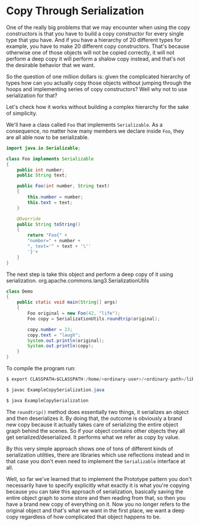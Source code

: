 # Copy Through Serialization

One of the really big problems that we may encounter when using the copy constructors is that you have to build a copy constructor for every single type that ypu have. And if you have a hierarchy of 20 different types for example, you have to make 20 different copy constructors. That's because otherwise one of those objects will not be copied correctly, it will not perform a deep copy it will perform a shalow copy instead, and that's not the desirable behavior that we want.

So the question of one million dollars is: given the complicated hierarchy of types how can you actually copy those objects without jumping through the hoops and implementing series of copy constructors? Well why not to use serialization for that?

Let's check how it works without building a complex hierarchy for the sake of simplicity.

We'll have a class called `Foo` that implements `Serializable`. As a consequence, no matter how many members we declare inside `Foo`, they are all able now to be serializable.

```java
import java.io.Serializable;

class Foo implements Serializable
{
    public int number;
    public String text;

    public Foo(int number, String text)
    {
        this.number = number;
        this.text = text;
    }

    @Override
    public String toString()
    {
        return "Foo{" +
        "number=" + number +
        ", text='" + text + '\''
        '}'+
    }
}
```

The next step is take this object and perform a deep copy of it using serialization.
org.apache.commons.lang3.SerializationUtils

```java
class Demo
{
    public static void main(String[] args)
    {
        Foo original = new Foo(42, "life");
        Foo copy = SerializationUtils.roundtrip(original);

        copy.number = 23;
        copy.text = "laugh";
        System.out.println(original);
        System.out.println(copy);
    }
}
```

To compile the program run:

```java
$ export CLASSPATH=$CLASSPATH:/home/<ordinary-user>/<ordinary-path>/libs/commons-lang3-3.13.0.jar 

$ javac ExampleCopySerialization.java

$ java ExampleCopySerialization
```

The `roundtrip()` method does essentially two things, it serializes an object and then deserializes it. By doing that, the outcome is obviously a brand new copy because it actually takes care of serializing the entire object graph behind the scenes. So if your object contains other objects they all get serialized/deserialized. It performs what we refer as copy by value.

By this very simple approach shows one of tons of different kinds of serialization utilities, there are libraries which use reflections instead and in that case you don't even need to implement the `Serializable` interface at all.

Well, so far we've learned that to implement the Prototype pattern you don't necessarily have to specify explicitly what exactly it is what you're copying because you can take this approach of serialization, basically saving the entire object graph to some store and then reading from that, so then you have a brand new copy of everything on it. Now you no longer refers to the original object and that's what we want in the first place, we want a deep copy regardless of how complicated that object happens to be.
